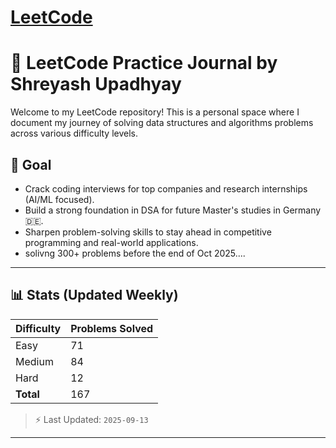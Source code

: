 # [LeetCode](https://leetcode.com/u/ErenYeager16/)
# 🧠 LeetCode Practice Journal by Shreyash Upadhyay

Welcome to my LeetCode repository! This is a personal space where I document my journey of solving data structures and algorithms problems across various difficulty levels.

## 🎯 Goal

- Crack coding interviews for top companies and research internships (AI/ML focused).
- Build a strong foundation in DSA for future Master's studies in Germany 🇩🇪.
- Sharpen problem-solving skills to stay ahead in competitive programming and real-world applications.
- solivng 300+ problems before the end of Oct 2025....
-----------------------------------------------------------------------------------------------------------------------------------------------------------------------------------------------------------------------

## 📊 Stats (Updated Weekly)

| Difficulty | Problems Solved |
|------------|-----------------|
| Easy       | 71              |
| Medium     | 84              |
| Hard       | 12              |
| **Total**  | 167             |

> ⚡ Last Updated: `2025-09-13`

-----------


